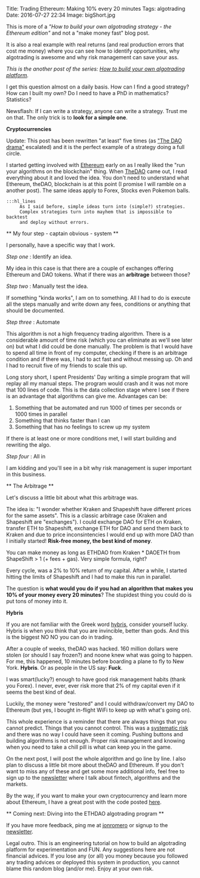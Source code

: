 Title: Trading Ethereum: Making 10% every 20 minutes
Tags: algotrading
Date: 2016-07-27 22:34
Image: bigShort.jpg

This is more of a *"How to build your own algotrading strategy - the Ethereum edition"* and not a "make money fast" blog post.

It is also a real example with real returns (and real production errors that cost me money) where you can see how to identify opportunities, why algotrading is awesome and why risk management can save your ass.


*This is the another post of the series: [How to build your own algotrading platform](how-to-build-your-own-algorithmic-trading-platform.html).*

I get this question almost on a daily basis. How can I find a good strategy? How can I built my own? Do I need to have a PhD in mathematics? Statistics?

Newsflash: If I can write a strategy, anyone can write a strategy. Trust me on that. The only trick is to **look for a simple one**.


**Cryptocurrencies**

Update: This post has been rewritten "at least" five times (as ["The DAO drama"](https://bitcoinmagazine.com/articles/ethereum-s-dao-forking-crisis-the-bitcoin-perspective-1467404395) escalated) and it is the perfect example of a strategy doing a full circle.

I started getting involved with [Ethereum](https://www.ethereum.org/) early on as I really liked the "run your algorithms on the blockchain" thing. When [TheDAO](https://daohub.org/) came out, I read everything about it and loved the idea.
You don't need to understand what Ethereum, theDAO, blockchain is at this point (I promise I will ramble on a another post). The same ideas apply to Forex, Stocks even Pokemon balls.

    :::hl_lines 
         As I said before, simple ideas turn into (simple?) strategies.
         Complex strategies turn into mayhem that is impossible to backtest
         and deploy without errors.

** My four step - captain obvious - system **


I personally, have a specific way that I work.

*Step one* : Identify an idea.

My idea in this case is that there are a couple of exchanges offering Ethereum and DAO tokens. What if there was an **arbitrage** between those?


*Step two* : Manually test the idea.

If something "kinda works", I am on to something. All I had to do is execute all the steps manually and write down any fees, conditions or anything that should be documented. 


*Step three* : Automate

This algorithm is not a high frequency trading algorithm. There is a considerable amount of time risk (which you can eliminate as we'll see later on) but what I did could be done manually. The problem is that I would have to spend all time in front of my computer, checking if there is an arbitrage condition and if there was, I had to act fast and without messing up. Oh and I had to recruit five of my friends to scale this up.

Long story short, I spent Presidents' Day writing a simple program that will replay all my manual steps. The program would crash and it was not more that 100 lines of code. This is the data collection stage where I see if there is an advantage that algorithms can give me. Advantages can be:

1. Something that be automated and run 1000 of times per seconds or 1000 times in parallel
2. Something that thinks faster than I can
3. Something that has no feelings to screw up my system

If there is at least one or more conditions met, I will start building and rewriting the algo.

*Step four* : All in

I am kidding and you'll see in a bit why risk management is super important in this business.


** The Arbitrage **

Let's discuss a little bit about what this arbitrage was.

The idea is: "I wonder whether Kraken and Shapeshift have different prices for the same assets". This is a classic arbitrage case (Kraken and Shapeshift are "exchanges").
I could exchange DAO for ETH on Kraken, transfer ETH to Shapeshift, exchange ETH for DAO and send them back to Kraken and due to price inconsintencies I would end up with more DAO than I initially started! **Risk-free money, the best kind of money**.

You can make money as long as
ETHDAO from Kraken  * DAOETH from ShapeShift > 1 (+ fees + gas). Very simple formula, right? 

Every cycle, was a 2% to 10% return of my capital. After a while, I started hitting the limits of Shapeshift and I had to make this run in parallel. 

The question is **what would you do if you had an algorithm that makes you 10% of your money every 20 minutes**? The stupidest thing you could do is put tons of money into it.


**Hybris**

If you are not familiar with the Greek word [hybris](https://en.wikipedia.org/wiki/Hubris), consider yourself lucky. Hybris is when you think that you are invincible, better than gods. And this is the biggest NO NO you can do in trading.

After a couple of weeks, theDAO was hacked. 160 million dollars were stolen (or should I say frozen?) and noone knew what was going to happen. For me, this happened, 10 minutes before boarding a plane to fly to New York. **Hybris**. Or as people in the US say: **Fuck**.

I was smart(lucky?) enough to have good risk management habits (thank you Forex). I never, ever, ever risk more that 2% of my capital even if it seems the best kind of deal.

Luckily, the money were "restored" and I could withdraw/convert my DAO to Ethereum (but yes, I bought in-flight WiFi to keep up with what's going on).


This whole experience is a reminder that there are always things that you cannot predict. Things that you cannot control.
This was a [systematic risk](https://en.wikipedia.org/wiki/Systematic_risk) and there was no way I could have seen it coming. Pushing buttons and building algorithms is not enough. Proper risk management and knowing when you need to take a chill pill is what can keep you in the game.

On the next post, I will post the whole algorithm and go line by line. I also plan to discuss a little bit more about theDAO and Ethereum. If you don't want to miss any of these and get some more additional info, feel free to sign up to the [newsletter](http://eepurl.com/bGbOnb) where I talk about fintech, algorithms and the markets.

By the way, if you want to make your own cryptocurrency and learn more about Ethereum, I have a great post with the code posted [here](hugcoin-build-your-own-cryptocurrency-coin.html).


** Coming next: Diving into the ETHDAO algotrading program **

If you have more feedback, ping me at [jonromero](http://www.twitter.com/jonromero) or signup to the [newsletter](http://eepurl.com/bGbOnb). 

Legal outro. This is an engineering tutorial on how to build an algotrading platform for experimentation and FUN. Any suggestions here are not financial advices. 
If you lose any (or all) you money because you followed any trading advices or deployed this system in production, you cannot blame this random blog (and/or me). Enjoy at your own risk. 


